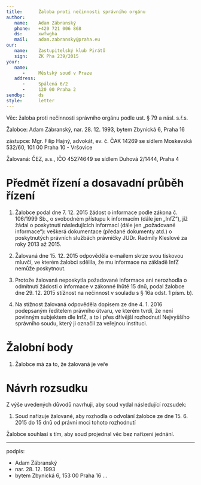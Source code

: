```yaml
---
title:      Žaloba proti nečinnosti správního orgánu
author:
   name:    Adam Zábranský
   phone:   +420 721 006 868
   ds:      xwfwgha
   mail:    adam.zabransky@praha.eu
our:
   name:    Zastupitelský klub Pirátů
   sign:    ZK Pha 239/2015
your:
   name:    
      -     Městský soud v Praze
   address:
      -     Spálená 6/2
      -     120 00 Praha 2
sendby:     ds
style:      letter
---
```


Věc: žaloba proti nečinnosti správního orgánu podle ust. § 79 a násl. s.ř.s.

Žalobce: Adam Zábranský, nar. 28. 12. 1993, bytem Zbynická 6, Praha 16

zástupce:		Mgr. Filip Hajný, advokát, ev. č. ČAK 14269
			se sídlem Moskevská 532/60, 101 00 Praha 10 - Vršovice

Žalovaná: ČEZ, a.s., IČO 45274649 se sídlem Duhová 2/1444, Praha 4

# Předmět řízení a dosavadní průběh řízení

1. Žalobce podal dne 7. 12. 2015 žádost o informace podle zákona č. 106/1999 Sb., o svobodném přístupu k informacím (dále jen „InfZ“), jíž žádal o poskytnutí následujících informací (dále jen „požadované informace“): veškerá dokumentace (předané dokumenty atd.) o poskytnutých právních službách právničky JUDr. Radmily Kleslové za roky 2013 až 2015.
2. Žalovaná dne 15. 12. 2015 odpověděla e-mailem skrze svou tiskovou mluvčí, ve kterém žalobci sdělila, že mu informace na základě InfZ nemůže poskytnout. 

3. Protože žalovaná neposkytla požadované informace ani nerozhodla o odmítnutí žádosti o informace v zákonné lhůtě 15 dnů, podal žalobce dne 29. 12. 2015 stížnost na nečinnost v souladu s § 16a odst. 1 písm. b). 

4. Na stížnost žalovaná odpověděla dopisem ze dne 4. 1. 2016 podepsaným ředitelem právního útvaru, ve kterém tvrdí, že není povinným subjektem dle InfZ, a to i přes dřívější rozhodnutí Nejvyššího správního soudu, který ji označil za veřejnou instituci.

# Žalobní body

1. Žalobce má za to, že žalovaná je veře




# Návrh rozsudku

Z výše uvedených důvodů navrhuji, aby soud vydal následující rozsudek:

1. Soud nařizuje žalované, aby rozhodla o odvolání žalobce ze dne 15. 6. 2015 do 15 dnů od právní moci tohoto rozhodnutí

Žalobce souhlasí s tím, aby soud projednal věc bez nařízení jednání. 


---
podpis: 
  - Adam Zábranský
  - nar. 28. 12. 1993
  - bytem Zbynická 6, 153 00 Praha 16
...
